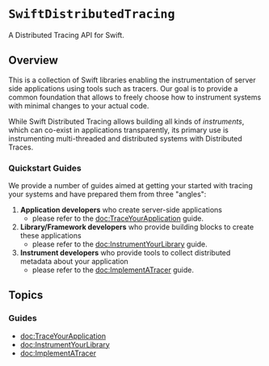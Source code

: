 # ``SwiftDistributedTracing``

A Distributed Tracing API for Swift.

## Overview

This is a collection of Swift libraries enabling the instrumentation of server side applications using tools such as tracers. Our goal is to provide a common foundation that allows to freely choose how to instrument systems with minimal changes to your actual code.

While Swift Distributed Tracing allows building all kinds of _instruments_, which can co-exist in applications transparently, its primary use is instrumenting multi-threaded and distributed systems with Distributed Traces.

### Quickstart Guides

We provide a number of guides aimed at getting your started with tracing your systems and have prepared them from three "angles":

1. **Application developers** who create server-side applications
    * please refer to the <doc:TraceYourApplication> guide.
2. **Library/Framework developers** who provide building blocks to create these applications
    * please refer to the <doc:InstrumentYourLibrary> guide. 
3. **Instrument developers** who provide tools to collect distributed metadata about your application
    * please refer to the <doc:ImplementATracer> guide.


## Topics

### Guides

- <doc:TraceYourApplication>
- <doc:InstrumentYourLibrary>
- <doc:ImplementATracer>
